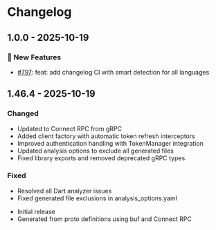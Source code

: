 # Changelog

## 1.0.0 - 2025-10-19

### 🚀 New Features

* [#797](https://github.com/antinvestor/apis/pull/797): feat: add changelog CI with smart detection for all languages

## 1.46.4 - 2025-10-19

### Changed
- Updated to Connect RPC from gRPC
- Added client factory with automatic token refresh interceptors
- Improved authentication handling with TokenManager integration
- Updated analysis options to exclude all generated files
- Fixed library exports and removed deprecated gRPC types

### Fixed
- Resolved all Dart analyzer issues
- Fixed generated file exclusions in analysis_options.yaml


* Initial release
* Generated from proto definitions using buf and Connect RPC
